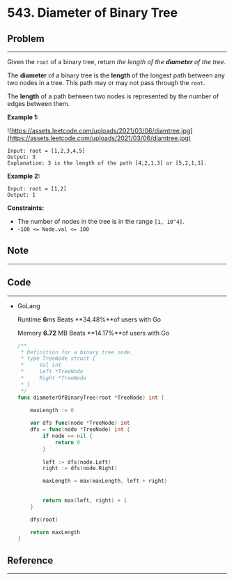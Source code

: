 # 543. Diameter of Binary Tree

## Problem

---

Given the `root` of a binary tree, return *the length of the **diameter** of the tree*.

The **diameter** of a binary tree is the **length** of the longest path between any two nodes in a tree. This path may or may not pass through the `root`.

The **length** of a path between two nodes is represented by the number of edges between them.

**Example 1:**

![https://assets.leetcode.com/uploads/2021/03/06/diamtree.jpg](https://assets.leetcode.com/uploads/2021/03/06/diamtree.jpg)

```
Input: root = [1,2,3,4,5]
Output: 3
Explanation: 3 is the length of the path [4,2,1,3] or [5,2,1,3].

```

**Example 2:**

```
Input: root = [1,2]
Output: 1

```

**Constraints:**

- The number of nodes in the tree is in the range `[1, 10^4]`.
- -`100 <= Node.val <= 100`

## Note

---

## Code

---

- GoLang
    
    Runtime **6**ms Beats **34.48%**of users with Go
    
    Memory **6.72** MB Beats **14.17%**of users with Go
    
    ```go
    /**
     * Definition for a binary tree node.
     * type TreeNode struct {
     *     Val int
     *     Left *TreeNode
     *     Right *TreeNode
     * }
     */
    func diameterOfBinaryTree(root *TreeNode) int {
        
        maxLength := 0
    
        var dfs func(node *TreeNode) int 
        dfs = func(node *TreeNode) int {
            if node == nil {
                return 0
            }
            
            left := dfs(node.Left)
            right := dfs(node.Right)
    
            maxLength = max(maxLength, left + right)
            
            
            return max(left, right) + 1
        }
    
        dfs(root)
    
        return maxLength
    }
    ```
    

## Reference

---